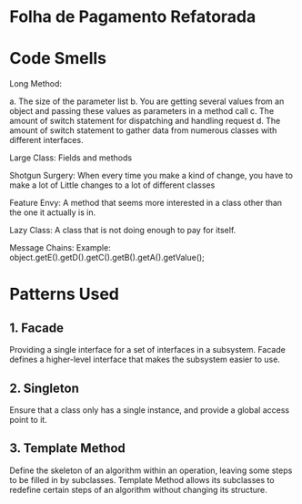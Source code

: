 # Folha de Pagamento Refatorada
##

# Code Smells

Long Method:

a. The size of the parameter list 
b. You are getting several values from an object and passing these values as parameters in a method call 
c. The amount of switch statement for dispatching and handling request 
d. The amount of switch statement to gather data from numerous classes with different interfaces.

Large Class: Fields and methods

Shotgun Surgery: When every time you make a kind of change, you have to make a lot of Little changes to a lot of different classes

Feature Envy: A method that seems more interested in a class other than the one it actually is in.

Lazy Class: A class that is not doing enough to pay for itself.

Message Chains: Example: object.getE().getD().getC().getB().getA().getValue();

# Patterns Used 

## 1. Facade 

Providing a single interface for a set of interfaces in a subsystem. Facade defines a higher-level interface that makes the subsystem easier to use.

## 2. Singleton

Ensure that a class only has a single instance, and provide a global access point to it.

## 3. Template Method

Define the skeleton of an algorithm within an operation, leaving some steps to be filled in by subclasses. Template Method allows its subclasses to redefine certain steps of an algorithm without changing its structure.

